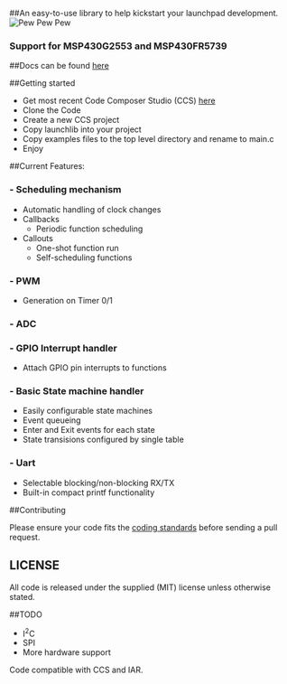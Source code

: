 ##An easy-to-use library to help kickstart your launchpad development.
![Pew Pew Pew](http://jotux.github.com/LaunchLib/logo.png)

### Support for MSP430G2553 and MSP430FR5739

##Docs can be found [here](http://jotux.github.com/LaunchLib/docs/index.html)

##Getting started

 - Get most recent Code Composer Studio (CCS) [here](http://processors.wiki.ti.com/index.php/Download_CCS)
 - Clone the Code
 - Create a new CCS project
 - Copy launchlib into your project
 - Copy examples files to the top level directory and rename to main.c
 - Enjoy

##Current Features:
### - Scheduling mechanism
  - Automatic handling of clock changes
  - Callbacks
     - Periodic function scheduling
  - Callouts
     - One-shot function run
     - Self-scheduling functions

### - PWM
  - Generation on Timer 0/1

### - ADC

### - GPIO Interrupt handler
  - Attach GPIO pin interrupts to functions

### - Basic State machine handler
  - Easily configurable state machines
  - Event queueing
  - Enter and Exit events for each state
  - State transisions configured by single table

### - Uart
   - Selectable blocking/non-blocking RX/TX
   - Built-in compact printf functionality

##Contributing

Please ensure your code fits the [coding standards](https://github.com/jotux/C_standards) before sending a pull request.


## LICENSE

All code is released under the supplied (MIT) license unless otherwise stated.

##TODO
 - I<sup>2</sup>C
 - SPI
 - More hardware support

Code compatible with CCS and IAR.
